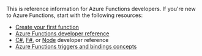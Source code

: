 This is reference information for Azure Functions developers. If you're new to Azure Functions, start with the following resources:

* [Create your first function](../articles/azure-functions/functions-create-first-azure-function.md)
* [Azure Functions developer reference](../articles/azure-functions/functions-reference.md)
* [C#](../articles/azure-functions/functions-reference-csharp.md), [F#](../articles/azure-functions/functions-reference-fsharp.md), or [Node](../articles/azure-functions/functions-reference-node.md) developer reference
* [Azure Functions triggers and bindings concepts](..\articles\azure-functions\functions-triggers-bindings.md)

